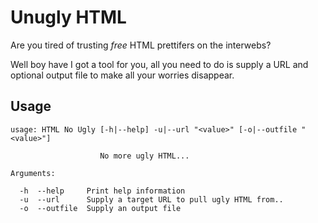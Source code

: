 # Unugly HTML 

Are you tired of trusting *free* HTML prettifers on the interwebs?

Well boy have I got a tool for you, all you need to do is supply a URL and optional output file to make all your worries disappear.


## Usage

```
usage: HTML No Ugly [-h|--help] -u|--url "<value>" [-o|--outfile "<value>"]

                    No more ugly HTML...

Arguments:

  -h  --help     Print help information
  -u  --url      Supply a target URL to pull ugly HTML from..
  -o  --outfile  Supply an output file
```